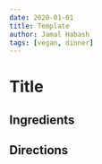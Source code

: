 ```yaml
---
date: 2020-01-01
title: Template
author: Jamal Habash
tags: [vegan, dinner]
---
```

# Title
## Ingredients
## Directions
